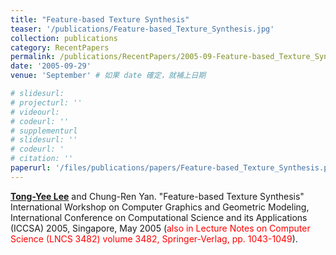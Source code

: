 ```yaml
---
title: "Feature-based Texture Synthesis"
teaser: '/publications/Feature-based_Texture_Synthesis.jpg'
collection: publications
category: RecentPapers
permalink: /publications/RecentPapers/2005-09-Feature-based_Texture_Synthesis
date: '2005-09-29'
venue: 'September' # 如果 date 確定，就補上日期

# slidesurl: 
# projecturl: ''
# videourl: 
# codeurl: ''
# supplementurl
# slidesurl: ''
# codeurl: '
# citation: ''
paperurl: '/files/publications/papers/Feature-based_Texture_Synthesis.pdf'
---
```


<strong><u>Tong-Yee Lee</u></strong> and Chung-Ren Yan. "Feature-based Texture Synthesis" International Workshop on Computer Graphics and Geometric Modeling, International Conference on Computational Science and its Applications (ICCSA) 2005, Singapore, May 2005 (<span style="color:red">also in Lecture Notes on Computer Science (LNCS 3482) volume 3482, Springer-Verlag, pp. 1043-1049</span>).

